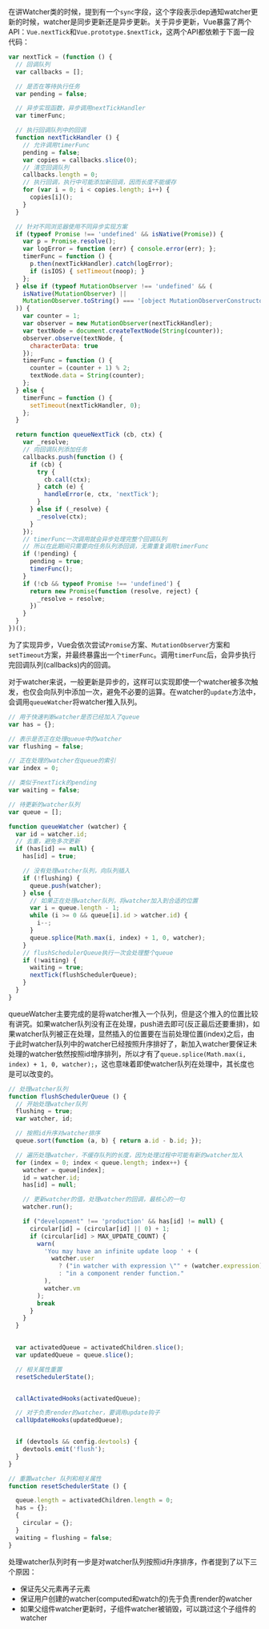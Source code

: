 在讲Watcher类的时候，提到有一个```sync```字段，这个字段表示dep通知watcher更新的时候，watcher是同步更新还是异步更新。关于异步更新，Vue暴露了两个API：```Vue.nextTick```和```Vue.prototype.$nextTick```，这两个API都依赖于下面一段代码：

```javascript
var nextTick = (function () {
  // 回调队列
  var callbacks = [];

  // 是否在等待执行任务
  var pending = false;

  // 异步实现函数，异步调用nextTickHandler
  var timerFunc;

  // 执行回调队列中的回调
  function nextTickHandler () {
    // 允许调用timerFunc
    pending = false;
    var copies = callbacks.slice(0);
    // 清空回调队列
    callbacks.length = 0;
    // 执行回调，执行中可能添加新回调，因而长度不能缓存
    for (var i = 0; i < copies.length; i++) {
      copies[i]();
    }
  }

  // 针对不同浏览器使用不同异步实现方案
  if (typeof Promise !== 'undefined' && isNative(Promise)) {
    var p = Promise.resolve();
    var logError = function (err) { console.error(err); };
    timerFunc = function () {
      p.then(nextTickHandler).catch(logError);
      if (isIOS) { setTimeout(noop); }
    };
  } else if (typeof MutationObserver !== 'undefined' && (
    isNative(MutationObserver) ||
    MutationObserver.toString() === '[object MutationObserverConstructor]'
  )) {
    var counter = 1;
    var observer = new MutationObserver(nextTickHandler);
    var textNode = document.createTextNode(String(counter));
    observer.observe(textNode, {
      characterData: true
    });
    timerFunc = function () {
      counter = (counter + 1) % 2;
      textNode.data = String(counter);
    };
  } else {
    timerFunc = function () {
      setTimeout(nextTickHandler, 0);
    };
  }

  return function queueNextTick (cb, ctx) {
    var _resolve;
    // 向回调队列添加任务
    callbacks.push(function () {
      if (cb) {
        try {
          cb.call(ctx);
        } catch (e) {
          handleError(e, ctx, 'nextTick');
        }
      } else if (_resolve) {
        _resolve(ctx);
      }
    });
    // timerFunc一次调用就会异步处理完整个回调队列
    // 所以在此期间只需要向任务队列添回调，无需重复调用timerFunc
    if (!pending) {
      pending = true;
      timerFunc();
    }
    if (!cb && typeof Promise !== 'undefined') {
      return new Promise(function (resolve, reject) {
        _resolve = resolve;
      })
    }
  }
})();
```

为了实现异步，Vue会依次尝试```Promise```方案、```MutationObserver```方案和```setTimeout```方案，并最终暴露出一个```timerFunc```。调用```timerFunc```后，会异步执行完回调队列(callbacks)内的回调。


对于watcher来说，一般更新是异步的，这样可以实现即使一个watcher被多次触发，也仅会向队列中添加一次，避免不必要的运算。在watcher的```update```方法中，会调用```queueWatcher```将watcher推入队列。


```javascript
// 用于快速判断watcher是否已经加入了queue
var has = {};

// 表示是否正在处理queue中的watcher
var flushing = false;

// 正在处理的watcher在queue的索引
var index = 0;

// 类似于nextTick的pending
var waiting = false;

// 待更新的watcher队列
var queue = [];

function queueWatcher (watcher) {
  var id = watcher.id;
  // 去重，避免多次更新
  if (has[id] == null) {
    has[id] = true;

    // 没有处理watcher队列，向队列插入
    if (!flushing) {
      queue.push(watcher);
    } else {
      // 如果正在处理watcher队列，将watcher加入到合适的位置
      var i = queue.length - 1;
      while (i >= 0 && queue[i].id > watcher.id) {
        i--;
      }
      queue.splice(Math.max(i, index) + 1, 0, watcher);
    }
    // flushSchedulerQueue执行一次会处理整个queue
    if (!waiting) {
      waiting = true;
      nextTick(flushSchedulerQueue);
    }
  }
}
```

queueWatcher主要完成的是将watcher推入一个队列，但是这个推入的位置比较有讲究。如果watcher队列没有正在处理，push进去即可(反正最后还要重排)，如果watcher队列被正在处理，显然插入的位置要在当前处理位置(index)之后，由于此时watcher队列中的watcher已经按照升序排好了，新加入watcher要保证未处理的watcher依然按照id增序排列，所以才有了```queue.splice(Math.max(i, index) + 1, 0, watcher);```，这也意味着即使watcher队列在处理中，其长度也是可以改变的。


```javascript
// 处理watcher队列
function flushSchedulerQueue () {
  // 开始处理watcher队列
  flushing = true;
  var watcher, id;

  // 按照id升序对watcher排序
  queue.sort(function (a, b) { return a.id - b.id; });

  // 遍历处理watcher，不缓存队列的长度，因为处理过程中可能有新的watcher加入
  for (index = 0; index < queue.length; index++) {
    watcher = queue[index];
    id = watcher.id;
    has[id] = null;

    // 更新watcher的值，处理watcher的回调，最核心的一句
    watcher.run();

    if ("development" !== 'production' && has[id] != null) {
      circular[id] = (circular[id] || 0) + 1;
      if (circular[id] > MAX_UPDATE_COUNT) {
        warn(
          'You may have an infinite update loop ' + (
            watcher.user
              ? ("in watcher with expression \"" + (watcher.expression) + "\"")
              : "in a component render function."
          ),
          watcher.vm
        );
        break
      }
    }
  }

  
  var activatedQueue = activatedChildren.slice();
  var updatedQueue = queue.slice();

  // 相关属性重置
  resetSchedulerState();


  callActivatedHooks(activatedQueue);

  // 对于负责render的watcher，要调用update钩子
  callUpdateHooks(updatedQueue);


  if (devtools && config.devtools) {
    devtools.emit('flush');
  }
}

// 重置watcher 队列和相关属性
function resetSchedulerState () {

  queue.length = activatedChildren.length = 0;
  has = {};
  {
    circular = {};
  }
  waiting = flushing = false;
}
```

处理watcher队列时有一步是对watcher队列按照id升序排序，作者提到了以下三个原因：

* 保证先父元素再子元素
* 保证用户创建的watcher(computed和watch的)先于负责render的watcher
* 如果父组件watcher更新时，子组件watcher被销毁，可以跳过这个子组件的watcher